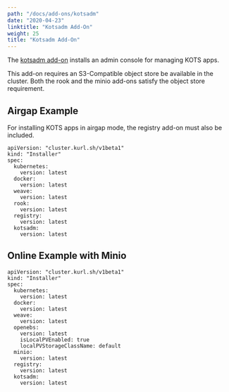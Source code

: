 ```yaml
---
path: "/docs/add-ons/kotsadm"
date: "2020-04-23"
linktitle: "Kotsadm Add-On"
weight: 25
title: "Kotsadm Add-On"
---
```


The [kotsadm add-on](https://kots.io/kotsadm/installing/installing-a-kots-app/) installs an admin console for managing KOTS apps.

This add-on requires an S3-Compatible object store be available in the cluster.
Both the rook and the minio add-ons satisfy the object store requirement.

## Airgap Example

For installing KOTS apps in airgap mode, the registry add-on must also be included.

```
apiVersion: "cluster.kurl.sh/v1beta1"
kind: "Installer"
spec:
  kubernetes:
    version: latest
  docker: 
    version: latest
  weave:
    version: latest
  rook:
    version: latest
  registry:
    version: latest
  kotsadm: 
    version: latest
```

## Online Example with Minio

```
apiVersion: "cluster.kurl.sh/v1beta1"
kind: "Installer"
spec:
  kubernetes:
    version: latest
  docker: 
    version: latest
  weave:
    version: latest
  openebs:
    version: latest
    isLocalPVEnabled: true
    localPVStorageClassName: default
  minio:
    version: latest
  registry:
    version: latest
  kotsadm: 
    version: latest
```
